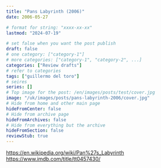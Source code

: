 ```yaml
---
title: "Pans Labyrinth (2006)"
date: 2006-05-27

# format for string: "xxxx-xx-xx"
lastmod: "2024-07-19"

# set false when you want the post publish
draft: false
# one category: ["category-1"]
# more categories: ["category-1", "category-2", ...]
categories: ["Review drafts"]
# refer to categories
tags: ["guillermo del toro"]
# seires
series: []
# Top image for the post: /en/images/posts/test/cover.jpg
image: "/uk/images/posts/pans-labyrinth-2006/cover.jpg"
# Hide from home and other main page
hideFromCenter: false
# Hide from archive page
hideFromArchives: false
# Hide from everything but the archive
hideFromSection: false
reviewStub: true
---
```

https://en.wikipedia.org/wiki/Pan%27s_Labyrinth
https://www.imdb.com/title/tt0457430/
<!--more-->